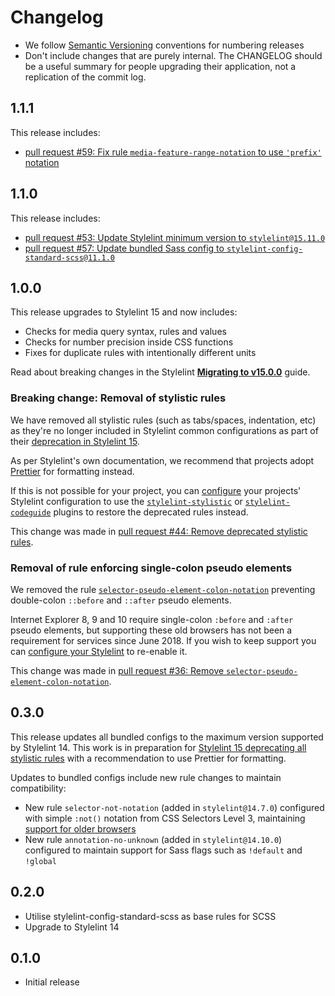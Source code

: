 # Changelog

- We follow [Semantic Versioning](https://semver.org/) conventions for
  numbering releases
- Don't include changes that are purely internal. The CHANGELOG should be a
  useful summary for people upgrading their application, not a replication
  of the commit log.

## 1.1.1

This release includes:

* [pull request #59: Fix rule `media-feature-range-notation` to use `'prefix'` notation](https://github.com/alphagov/stylelint-config-gds/pull/59)

## 1.1.0

This release includes:

* [pull request #53: Update Stylelint minimum version to `stylelint@15.11.0`](https://github.com/alphagov/stylelint-config-gds/pull/53)
* [pull request #57: Update bundled Sass config to `stylelint-config-standard-scss@11.1.0`](https://github.com/alphagov/stylelint-config-gds/pull/57)

## 1.0.0

This release upgrades to Stylelint 15 and now includes:

* Checks for media query syntax, rules and values
* Checks for number precision inside CSS functions
* Fixes for duplicate rules with intentionally different units

Read about breaking changes in the Stylelint [**Migrating to v15.0.0**](https://github.com/stylelint/stylelint/blob/main/docs/migration-guide/to-15.md#breaking-changes) guide.

### Breaking change: Removal of stylistic rules

We have removed all stylistic rules (such as tabs/spaces, indentation, etc) as they're no longer included in Stylelint common configurations as part of their [deprecation in Stylelint 15]((https://stylelint.io/migration-guide/to-15/#deprecated-stylistic-rules)).

As per Stylelint's own documentation, we recommend that projects adopt [Prettier](https://prettier.io/) for formatting instead.

If this is not possible for your project, you can [configure](https://stylelint.io/user-guide/configure/) your projects' Stylelint configuration to use the [`stylelint-stylistic`](https://github.com/elirasza/stylelint-stylistic) or [`stylelint-codeguide`](https://github.com/firefoxic/stylelint-codeguide) plugins to restore the deprecated rules instead.

This change was made in [pull request #44: Remove deprecated stylistic rules](https://github.com/alphagov/stylelint-config-gds/pull/44).

### Removal of rule enforcing single-colon pseudo elements

We removed the rule [`selector-pseudo-element-colon-notation`](https://stylelint.io/user-guide/rules/selector-pseudo-element-colon-notation/) preventing double-colon `::before` and `::after` pseudo elements.

Internet Explorer 8, 9 and 10 require single-colon `:before` and `:after` pseudo elements, but supporting these old browsers has not been a requirement for services since June 2018. If you wish to keep support you can [configure your Stylelint](https://stylelint.io/user-guide/configure/) to re-enable it.

This change was made in [pull request #36: Remove `selector-pseudo-element-colon-notation`](https://github.com/alphagov/stylelint-config-gds/pull/36).

## 0.3.0

This release updates all bundled configs to the maximum version supported by Stylelint 14. This work is in preparation for [Stylelint 15 deprecating all stylistic rules](https://stylelint.io/migration-guide/to-15/#deprecated-stylistic-rules) with a recommendation to use Prettier for formatting.

Updates to bundled configs include new rule changes to maintain compatibility:

* New rule `selector-not-notation` (added in `stylelint@14.7.0`) configured with simple `:not()` notation from CSS Selectors Level 3, maintaining [support for older browsers](https://caniuse.com/css-not-sel-list)
* New rule `annotation-no-unknown` (added in `stylelint@14.10.0`) configured to maintain support for Sass flags such as `!default` and `!global`

## 0.2.0

* Utilise stylelint-config-standard-scss as base rules for SCSS
* Upgrade to Stylelint 14

## 0.1.0

* Initial release

